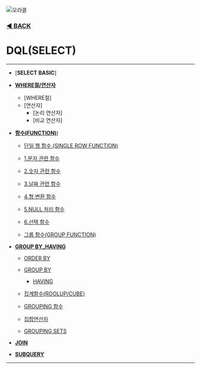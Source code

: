![오라클](https://github.com/senspond20/image/blob/master/oracle.png)

### [◀ BACK ](https://github.com/senspond20/Oracle)

# DQL(SELECT)
--------------------------------------
  + [**SELECT BASIC**]
  + [**WHERE절/연산자**](https://github.com/senspond20/Oracle/blob/master/O1_DQL(SELECT)/1_연산자.md#연산자)
      + [WHERE절]
      + [연산자]
        + [논리 연산자]
        + [비교 연산자]
         
  + [**함수(FUNCTION)**](https://github.com/senspond20/Oracle/tree/master/O1_DQL(SELECT)/%ED%95%A8%EC%88%98(FUNCTION)#%ED%95%A8%EC%88%98-function))
     + [단일 행 함수 (SINGLE ROW FUNCTION)](#단일행-함수single-row-function)
       
      + [1.문자 관련 함수](#1-문자-관련-함수)
      + [2.숫자 관련 함수](#2-숫자-관련-함수)
      + [3.날짜 관련 함수](#3-날짜-관련-함수)
      + [4.형 변환 함수](#4-형-변환-함수)
      + [5.NULL 처리 함수](#5-NULL-처리-함수)
      + [6.선택 함수](#6-선택함수) 
      
    + [그룹 함수(GROUP FUNCTION)](#그룹-함수-group-function)
        
        
  + [**GROUP BY_HAVING**](https://github.com/senspond20/Oracle/blob/master/O1_DQL(SELECT)/3_GroupByHaving.md#groupbyhaving)
    + [ORDER BY](https://github.com/senspond20/Oracle/blob/master/O1_DQL(SELECT)/3_GroupByHaving.md#ORDER-BY)
    + [GROUP BY](https://github.com/senspond20/Oracle/blob/master/O1_DQL(SELECT)/3_GroupByHaving.md#GROUP-BY)
        + [HAVING](https://github.com/senspond20/Oracle/blob/master/O1_DQL(SELECT)/3_GroupByHaving.md#HAVING)

    + [집계함수(ROOLUP/CUBE)](https://github.com/senspond20/Oracle/blob/master/O1_DQL(SELECT)/3_GroupByHaving.md#집계함수rollup-cube)
    + [GROUPING 함수](https://github.com/senspond20/Oracle/blob/master/O1_DQL(SELECT)/3_GroupByHaving.md#GROUPING-함수)
    + [집합연산자](https://github.com/senspond20/Oracle/blob/master/O1_DQL(SELECT)/3_GroupByHaving.md#집합-연산자)
    + [GROUPING SETS](https://github.com/senspond20/Oracle/blob/master/O1_DQL(SELECT)/3_GroupByHaving.md#GROUPING-SETS)

  + [**JOIN**](https://github.com/senspond20/Oracle/blob/master/O1_DQL(SELECT)/4_Join.md#join)
  + [**SUBQUERY**](https://github.com/senspond20/Oracle/blob/master/O1_DQL(SELECT)/5_SUBQUERY.md#subquery서브-쿼리)
-------------------------
